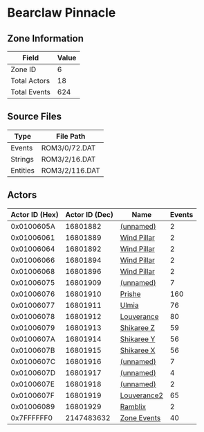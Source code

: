 # Bearclaw Pinnacle

## Zone Information

| Field        |   Value |
|--------------|---------|
| Zone ID      |       6 |
| Total Actors |      18 |
| Total Events |     624 |

## Source Files

| Type     | File Path      |
|----------|----------------|
| Events   | ROM3/0/72.DAT  |
| Strings  | ROM3/2/16.DAT  |
| Entities | ROM3/2/116.DAT |

## Actors

| Actor ID (Hex)   |   Actor ID (Dec) | Name                                           |   Events |
|------------------|------------------|------------------------------------------------|----------|
| 0x0100605A       |         16801882 | [(unnamed)](./16801882/)                       |        2 |
| 0x01006061       |         16801889 | [Wind Pillar](./16801889%20-%20Wind%20Pillar/) |        2 |
| 0x01006064       |         16801892 | [Wind Pillar](./16801892%20-%20Wind%20Pillar/) |        2 |
| 0x01006066       |         16801894 | [Wind Pillar](./16801894%20-%20Wind%20Pillar/) |        2 |
| 0x01006068       |         16801896 | [Wind Pillar](./16801896%20-%20Wind%20Pillar/) |        2 |
| 0x01006075       |         16801909 | [(unnamed)](./16801909/)                       |        7 |
| 0x01006076       |         16801910 | [Prishe](./16801910%20-%20Prishe/)             |      160 |
| 0x01006077       |         16801911 | [Ulmia](./16801911%20-%20Ulmia/)               |       76 |
| 0x01006078       |         16801912 | [Louverance](./16801912%20-%20Louverance/)     |       80 |
| 0x01006079       |         16801913 | [Shikaree Z](./16801913%20-%20Shikaree%20Z/)   |       59 |
| 0x0100607A       |         16801914 | [Shikaree Y](./16801914%20-%20Shikaree%20Y/)   |       56 |
| 0x0100607B       |         16801915 | [Shikaree X](./16801915%20-%20Shikaree%20X/)   |       56 |
| 0x0100607C       |         16801916 | [(unnamed)](./16801916/)                       |        7 |
| 0x0100607D       |         16801917 | [(unnamed)](./16801917/)                       |        4 |
| 0x0100607E       |         16801918 | [(unnamed)](./16801918/)                       |        2 |
| 0x0100607F       |         16801919 | [Louverance2](./16801919%20-%20Louverance2/)   |       65 |
| 0x01006089       |         16801929 | [Ramblix](./16801929%20-%20Ramblix/)           |        2 |
| 0x7FFFFFF0       |       2147483632 | [Zone Events](./Zone%20Events/)                |       40 |
